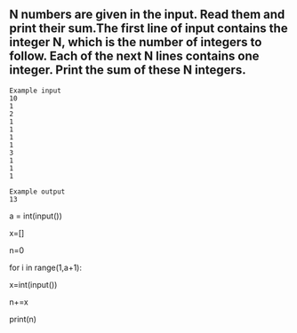 ## N numbers are given in the input. Read them and print their sum.The first line of input contains the integer N, which is the number of integers to follow. Each of the next N lines contains one integer. Print the sum of these N integers.

```
Example input
10
1
2
1
1
1
1
3
1
1
1

Example output
13
```
a = int(input())

x=[]

n=0

for i in range(1,a+1):

x=int(input())

n+=x

print(n)
